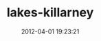 ---
title:		"lakes-killarney"
type:		"upload"
description:		"TBC"
date:		"2012-04-01 19:23:21"
album:		"landscapes"
filename:		"lakes-killarney.md"
series:		""
cl_public_id:		"landscapes/lakes-killarney"
cl_version:		1497004733
format:		"tiff"
bytes:		7005952
width:		2560
height:		1440
exposure_mode:		"Manual"
program:		"Manual"
aperture:		undefined
focal_length:		"35.0 mm"
iso:		"200"
shutter_speed:		undefined
metering:		"Multi-segment"
flash:		"Off, Did not fire"
white_balance:		"Manual"
colour_temp:		"-6.0"
has_crop:		"No"
orientation:		"Horizontal (normal)"
camera_model:		"NIKON D7000"
lens_info:		"No lens info"
artist:		"Matt Finucane"
x_resolution:		"300"
y_resolution:		"300"
---